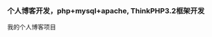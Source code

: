 ### 个人博客开发，php+mysql+apache, ThinkPHP3.2框架开发

<p>我的个人博客项目</p>
<p><img src="https://images2017.cnblogs.com/blog/1041439/201801/1041439-20180104163746471-465303470.png" alt="" /></p>
<p>&nbsp;</p></div><div id="MySignature"></div>
